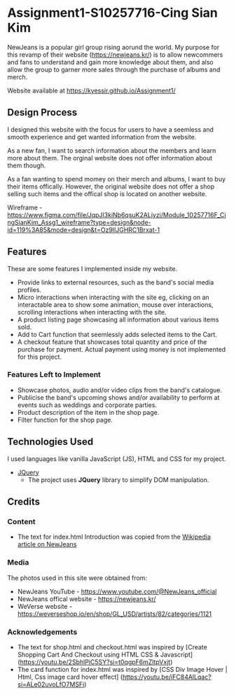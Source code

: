 # Assignment1-S10257716-Cing Sian Kim
NewJeans is a popular girl group rising aorund the world. My purpose for this revamp of their website (https://newjeans.kr/) is to allow newcommers and fans to understand and gain more knowledge about them, and also allow the group to garner more sales through the purchase of albums and merch. 

Website available at https://kyessir.github.io/Assignment1/

## Design Process
 
I designed this website with the focus for users to have a seemless and smooth experience and get wanted information from the website.

As a new fan, I want to search information about the members and learn more about them. The orginal website does not offer information about them though.

As a fan wanting to spend momey on their merch and albums, I want to buy their items offically. However, the original website does not offer a shop selling such items and the offical shop is located on another website.

Wireframe - https://www.figma.com/file/JqpJI3kiNb6qsuK2ALjyzi/Module_10257716F_CingSianKim_Assg1_wireframe?type=design&node-id=119%3A85&mode=design&t=Oz9IlJGHRC1Brxat-1

## Features

These are some features I implemented inside my website.
- Provide links to external resources, such as the band's social media profiles.
- Micro interactions when interacting with the site eg, clicking on an interactable area to show some animation, mouse over interactions, scrolling interactions when interacting with the site.
- A product listing page showcasing all information about various items sold.
- Add to Cart function that seemlessly adds selected items to the Cart.
- A checkout feature that showcases total quantity and price of the purchase for payment. Actual payment using money is not implemented for this project.

### Features Left to Implement
- Showcase photos, audio and/or video clips from the band's catalogue.
- Publicise the band's upcoming shows and/or availability to perform at events such as weddings and corporate parties.
- Product description of the item in the shop page.
- Filter function for the shop page.

## Technologies Used
 I used languages like vanilla JavaScript (JS), HTML and CSS for my project. 

- [JQuery](https://jquery.com)
    - The project uses **JQuery** library to simplify DOM manipulation.

## Credits

### Content
- The text for index.html Introduction was copied from the [Wikipedia article on NewJeans](https://en.wikipedia.org/wiki/NewJeans)

### Media
The photos used in this site were obtained from:
- NewJeans YouTube - https://www.youtube.com/@NewJeans_official
- NewJeans offical website - https://newjeans.kr/
- WeVerse website - https://weverseshop.io/en/shop/GL_USD/artists/82/categories/1121

### Acknowledgements

- The text for shop.html and checkout.html was inspired by [Create Shopping Cart And Checkout using HTML CSS & Javascript] (https://youtu.be/2SbhlPiC5SY?si=t0qgpF6mZltpVxjt)
- The card function for index.html was inspired by [CSS Div Image Hover | Html, Css image card hover effect] (https://youtu.be/iFC84AlLqac?si=ALe02uvoLfO7MSFi)

